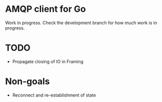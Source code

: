 # AMQP client for Go

Work in progress.  Check the development branch for how much work is in progress.

# TODO

  * Propagate closing of IO in Framing

# Non-goals

  * Reconnect and re-establishment of state
